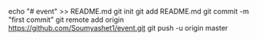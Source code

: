 echo "# event" >> README.md
git init
git add README.md
git commit -m "first commit"
git remote add origin https://github.com/Soumyashet1/event.git
git push -u origin master

